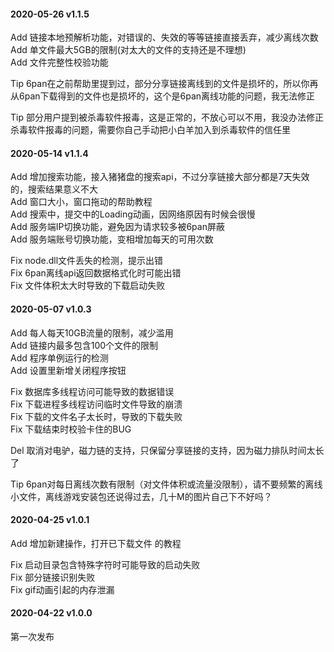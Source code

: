 #### 2020-05-26 v1.1.5
  
Add 链接本地预解析功能，对错误的、失效的等等链接直接丢弃，减少离线次数<br/>
Add 单文件最大5GB的限制(对太大的文件的支持还是不理想)<br/>
Add 文件完整性校验功能<br/>
  
Tip 6pan在之前帮助里提到过，部分分享链接离线到的文件是损坏的，所以你再从6pan下载得到的文件也是损坏的，这个是6pan离线功能的问题，我无法修正<br/>
  
Tip 部分用户提到被杀毒软件报毒，这是正常的，不放心可以不用，我没办法修正杀毒软件报毒的问题，需要你自己手动把小白羊加入到杀毒软件的信任里<br/>
  
#### 2020-05-14 v1.1.4
  
Add 增加搜索功能，接入猪猪盘的搜索api，不过分享链接大部分都是7天失效的，搜索结果意义不大<br/>
Add 窗口大小，窗口拖动的帮助教程<br/>
Add 搜索中，提交中的Loading动画，因网络原因有时候会很慢<br/>
Add 服务端IP切换功能，避免因为请求较多被6pan屏蔽<br/>
Add 服务端账号切换功能，变相增加每天的可用次数<br/>
  
Fix node.dll文件丢失的检测，提示出错<br/>
Fix 6pan离线api返回数据格式化时可能出错<br/>
Fix 文件体积太大时导致的下载启动失败<br/>
  
#### 2020-05-07 v1.0.3
  
Add 每人每天10GB流量的限制，减少滥用<br/>
Add 链接内最多包含100个文件的限制<br/>
Add 程序单例运行的检测<br/>
Add 设置里新增关闭程序按钮<br/>
  
Fix 数据库多线程访问可能导致的数据错误<br/>
Fix 下载进程多线程访问临时文件导致的崩溃<br/>
Fix 下载的文件名子太长时，导致的下载失败<br/>
Fix 下载结束时校验卡住的BUG<br/>
  
Del 取消对电驴，磁力链的支持，只保留分享链接的支持，因为磁力排队时间太长了<br/>
  
Tip 6pan对每日离线次数有限制（对文件体积或流量没限制），请不要频繁的离线小文件，离线游戏安装包还说得过去，几十M的图片自己下不好吗？<br/>
  
#### 2020-04-25 v1.0.1
  
Add 增加新建操作，打开已下载文件 的教程<br/>
  
Fix 启动目录包含特殊字符时可能导致的启动失败<br/>
Fix 部分链接识别失败<br/>
Fix gif动画引起的内存泄漏<br/>
  
#### 2020-04-22 v1.0.0
  
第一次发布<br/>

